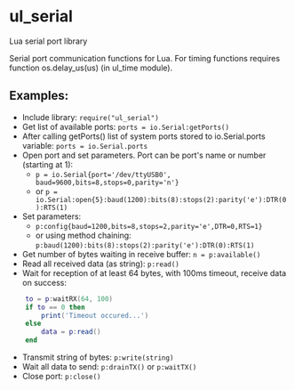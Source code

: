 ul_serial
=========

Lua serial port library
  
Serial port communication functions for Lua.
For timing functions requires function os.delay_us(us) (in ul_time module).


## Examples:
* Include library: `require("ul_serial")`
* Get list of available ports: `ports = io.Serial:getPorts()`
* After calling getPorts() list of system ports stored to io.Serial.ports variable: `ports = io.Serial.ports`
* Open port and set parameters. Port can be port's name or number (starting at 1):
  * `p = io.Serial{port='/dev/ttyUSB0', baud=9600,bits=8,stops=0,parity='n'}`
  * or `p = io.Serial:open{5}:baud(1200):bits(8):stops(2):parity('e'):DTR(0):RTS(1)`
* Set parameters:
  * `p:config{baud=1200,bits=8,stops=2,parity='e',DTR=0,RTS=1}`
  * or using method chaining: `p:baud(1200):bits(8):stops(2):parity('e'):DTR(0):RTS(1)`
* Get number of bytes waiting in receive buffer: `n = p:available()`
* Read all received data (as string): `p:read()`
* Wait for reception of at least 64 bytes, with 100ms timeout, receive data on success:
```lua
    to = p:waitRX(64, 100)
    if to == 0 then
    	print('Timeout occured...')
	else
		data = p:read()
	end
```
* Transmit string of bytes: `p:write(string)`
* Wait all data to send: `p:drainTX()` or `p:waitTX()`
* Close port: `p:close()`


